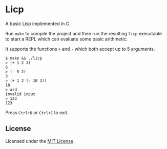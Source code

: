 # Licp

A basic Lisp implemented in C.

Run `make` to compile the project and then run the resulting `licp` executable
to start a REPL which can evaluate some basic arithmetic:

It supports the functions `+` and `-` which both accept up to 5 arguments.

```
$ make && ./licp
> (+ 1 2 3)
6
> (- 5 2)
3
> (+ 1 2 (- 10 3))
10
> asd
invalid input
> 123
123
```

Press `Ctrl+D` or `Ctrl+C` to exit.

## License

Licensed under the [MIT License](./LICENSE).
